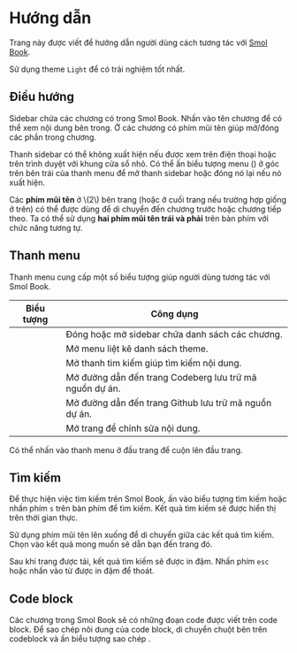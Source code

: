 # Hướng dẫn

Trang này được viết để hướng dẫn người dùng cách tương tác với [Smol Book](./title-page.md).

Sử dụng theme `Light` để có trải nghiệm tốt nhất.

## Điều hướng

Sidebar chứa các chương có trong Smol Book. Nhấn vào tên chương để có thể xem nội dung bên trong. Ở các chương có phím mũi tên giúp mở/đóng các phần trong chương.

Thanh sidebar có thể không xuất hiện nếu được xem trên điện thoại hoặc trên trình duyệt với khung cửa sổ nhỏ. Có thể ấn biểu tượng menu (<i class="fa fa-bars"></i>) ở góc trên bên trái của thanh menu để mở thanh sidebar hoặc đóng nó lại nếu nó xuất hiện.

Các **phím mũi tên** ở \\(2\\) bên trang (hoặc ở cuối trang nếu trường hợp giống ở trên) có thể được dùng để di chuyển đến chương trước hoặc chương tiếp theo. Ta có thể sử dụng **hai phím mũi tên trái và phải** trên bàn phím với chức năng tương tự.

## Thanh menu

Thanh menu cung cấp một số biểu tượng giúp người dùng tương tác với Smol Book.

| Biểu tượng | Công dụng |
|------|-------------|
| <i class="fa fa-bars"></i> | Đóng hoặc mở sidebar chứa danh sách các chương. |
| <i class="fa fa-paint-brush"></i> | Mở menu liệt kê danh sách theme. |
| <i class="fa fa-search"></i> | Mở thanh tìm kiếm giúp tìm kiếm nội dung. |
| <i class="fa fa-code-fork"></i> | Mở đường dẫn đến trang Codeberg lưu trữ mã nguồn dự án. |
| <i class="fa fa-github"></i> | Mở đường dẫn đến trang Github lưu trữ mã nguồn dự án. |
| <i class="fa fa-pencil"></i> | Mở trang để chỉnh sửa nội dung. |

Có thể nhấn vào thanh menu ở đầu trang để cuộn lên đầu trang.

## Tìm kiếm

Để thực hiện việc tìm kiếm trên Smol Book, ấn vào biểu tượng tìm kiếm <i class="fa fa-search"></i> hoặc nhấn phím `s` trên bàn phím để tìm kiếm. Kết quả tìm kiếm sẽ được hiển thị trên thời gian thực. 

Sử dụng phím mũi tên lên xuống để di chuyển giữa các kết quả tìm kiếm. Chọn vào kết quả mong muốn sẽ dẫn bạn đến trang đó.

Sau khi trang được tải, kết quả tìm kiếm sẽ được in đậm. Nhấn phím `esc` hoặc nhấn vào từ được in đậm để thoát.

## Code block

Các chương trong Smol Book sẽ có những đoạn code được viết trên code block. Để sao chép nôi dung của code block, di chuyển chuột bên trên codeblock và ấn biểu tượng sao chép <i class="fa fa-copy fa-button"></i>.